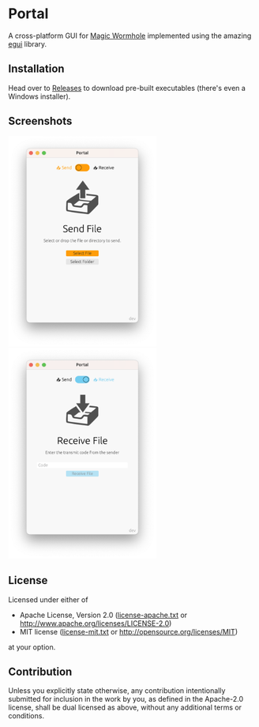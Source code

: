 # Portal

A cross-platform GUI for [Magic Wormhole](https://github.com/magic-wormhole/magic-wormhole)
implemented using the amazing [egui](https://www.egui.rs/) library.

## Installation

Head over to [Releases](https://github.com/bash/portal/releases/latest)
to download pre-built executables (there's even a Windows installer).

## Screenshots

<picture>
  <source media="(prefers-color-scheme: dark)" srcset="screenshots/send-dark.png">
  <source media="(prefers-color-scheme: light)" srcset="screenshots/send-light.png">
  <img alt="A screenshot of the Portal app in send mode" src="screenshots/send-light.png" width="300">
</picture>
<picture>
  <source media="(prefers-color-scheme: dark)" srcset="screenshots/receive-dark.png">
  <source media="(prefers-color-scheme: light)" srcset="screenshots/receive-light.png">
  <img alt="A screenshot of the Portal app in receive mode" src="screenshots/receive-light.png" width="300">
</picture>

## License

Licensed under either of

* Apache License, Version 2.0
  ([license-apache.txt](license-apache.txt) or http://www.apache.org/licenses/LICENSE-2.0)
* MIT license
  ([license-mit.txt](license-mit.txt) or http://opensource.org/licenses/MIT)

at your option.

## Contribution

Unless you explicitly state otherwise, any contribution intentionally submitted
for inclusion in the work by you, as defined in the Apache-2.0 license, shall be
dual licensed as above, without any additional terms or conditions.

